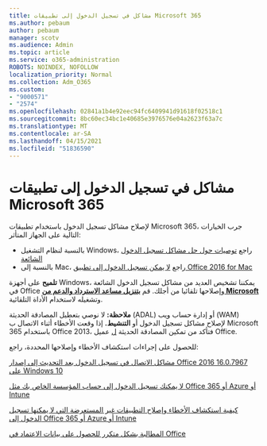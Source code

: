 ```yaml
---
title: مشاكل في تسجيل الدخول إلى تطبيقات Microsoft 365
ms.author: pebaum
author: pebaum
manager: scotv
ms.audience: Admin
ms.topic: article
ms.service: o365-administration
ROBOTS: NOINDEX, NOFOLLOW
localization_priority: Normal
ms.collection: Adm_O365
ms.custom:
- "9000571"
- "2574"
ms.openlocfilehash: 02841a1b4e92eec94fc6409941d91618f02518c1
ms.sourcegitcommit: 8bc60ec34bc1e40685e3976576e04a2623f63a7c
ms.translationtype: MT
ms.contentlocale: ar-SA
ms.lasthandoff: 04/15/2021
ms.locfileid: "51836590"
---
```

# <a name="issues-signing-into-microsoft-365-apps"></a>مشاكل في تسجيل الدخول إلى تطبيقات Microsoft 365

لإصلاح مشاكل تسجيل الدخول باستخدام تطبيقات Microsoft 365، جرب الخيارات التالية على الجهاز المتأثر:  

- بالنسبة لنظام التشغيل Windows، راجع [توصيات حول حل مشاكل تسجيل الدخول الشائعة](https://docs.microsoft.com/office365/troubleshoot/administration/disabling-adal-wam-not-recommended#recommendations-on-resolving-common-sign-in-issues)
- بالنسبة إلى Mac، راجع  [لا يمكن تسجيل الدخول إلى تطبيق Office 2016 for Mac](https://docs.microsoft.com/office365/troubleshoot/authentication/sign-in-to-office-2016-for-mac-fail)

**تلميح** على أجهزة Windows، يمكننا تشخيص العديد من مشاكل تسجيل الدخول الشائعة في Office وإصلاحها تلقائيا من أجلك. قم  **[بتنزيل مساعد الاسترداد والدعم من Microsoft](https://aka.ms/SaRA-OfficeSignInScenario)** وتشغيله لاستخدام الأداة التلقائية.

**ملاحظة:** لا نوصي بتعطيل المصادقة الحديثة (ADAL) أو إدارة حساب ويب (WAM) لإصلاح مشاكل تسجيل الدخول أو **التنشيط.** إذا وقعت الأخطاء أثناء الاتصال ب Microsoft 365 باستخدام Office 2013، فتأكد من تمكين المصادقة الحديثة [ل](https://docs.microsoft.com/microsoft-365/admin/security-and-compliance/enable-modern-authentication)  عميل Office.

للحصول على إجراءات استكشاف الأخطاء وإصلاحها المحددة، راجع:

[مشاكل الاتصال في تسجيل الدخول بعد التحديث إلى إصدار Office 2016 16.0.7967 على Windows 10](https://docs.microsoft.com/office365/troubleshoot/administration/connection-issue-when-sign-in-office-2016)  

[لا يمكنك تسجيل الدخول إلى حساب المؤسسة الخاص بك مثل Office 365 أو Azure أو Intune](https://docs.microsoft.com/office365/troubleshoot/authentication/sign-in-to-office-365-azure-intune)

[كيفية استكشاف الأخطاء وإصلاح التطبيقات غير المستعرضة التي لا يمكنها تسجيل الدخول إلى Office 365 أو Azure أو Intune](https://support.office.com/article/how-to-troubleshoot-non-browser-apps-that-can-t-sign-in-to-office-365-azure-or-intune-3ba1b268-66f6-462c-b0e5-070f5c2603c1?ui=en-US&rs=en-US&ad=US)

[المطالبة بشكل متكرر للحصول على بيانات الاعتماد في Office](https://docs.microsoft.com/office365/troubleshoot/authentication/access-denied-when-connect-to-office-365)